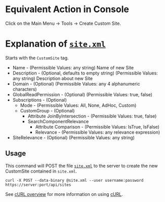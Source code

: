 Equivalent Action in Console
===

Click on the Main Menu -> Tools -> Create Custom Site.

Explanation of [`site.xml`](site.xml)
====

Starts with the `CustomSite` tag.

* Name - (Permissible Values: any string) Name of new Site
* Description - (Optional, defaults to empty string) (Permissible Values: any string) Description about new Site
* Domain - (Optional) (Permissible Values: any 4 alphanumeric characters)
* GlobalReadPermission - (Optional) (Permissible Values: true, false)
* Subscriptions - (Optional)
  * Mode - (Permissible Values: All, None, AdHoc, Custom)
  * CustomGroup - (Optional)
    * Attribute JoinByIntersection - (Permissible Values: true, false)
    * SearchComponentRelevance
      * Attribute Comparison - (Permissible Values: IsTrue, IsFalse)
      * Relevance - (Permissible Values: any relevance expression)
* SiteRelevance - (Optional) (Permissible Values: any string)

Usage
---

This command will POST the file [`site.xml`](site.xml) to the server to create the new CustomSite contained in `site.xml`.

    curl -X POST --data-binary @site.xml --user username:password https://server:port/api/sites

See [cURL overview](../../README.md#cURL) for more information on using [cURL](http://curl.haxx.se/).
